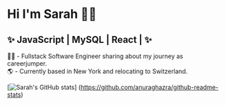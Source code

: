# Hi I'm Sarah 🙋‍♀️

## ✨ JavaScript | MySQL | React | ✨

👩‍💻 - Fullstack Software Engineer sharing about my journey as careerjumper.<br>
🌎 - Currently based in New York and relocating to Switzerland.<br>


<!-- Githuhb stat from https://github.com/anuraghazra/github-readme-stats -->
[![Sarah's GitHub stats](https://github-readme-stats.vercel.app/api?username=sarroc&show_icons=true&theme=ambient_gradient)]
(https://github.com/anuraghazra/github-readme-stats)
